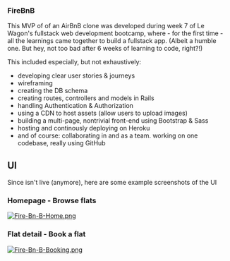 ### FireBnB
This MVP of of an AirBnB clone was developed during week 7 of Le Wagon's fullstack web development bootcamp, where - for the first time - all the learnings came together to build a fullstack app. (Albeit a humble one. But hey, not too bad after 6 weeks of learning to code, right?!)

This included especially, but not exhaustively:
- developing clear user stories & journeys
- wireframing
- creating the DB schema
- creating routes, controllers and models in Rails
- handling Authentication & Authorization
- using a CDN to host assets (allow users to upload images)
- building a multi-page, nontrivial front-end using Bootstrap & Sass
- hosting and continously deploying on Heroku
- and of course: collaborating in and as a team. working on one codebase, really using GitHub


## UI 
Since isn't live (anymore), here are some example screenshots of the UI
### Homepage - Browse flats
[![Fire-Bn-B-Home.png](https://i.postimg.cc/gc8b2cNJ/Fire-Bn-B-Home.png)](https://postimg.cc/9zmnx235)
### Flat detail - Book a flat
[![Fire-Bn-B-Booking.png](https://i.postimg.cc/90G681rT/Fire-Bn-B-Booking.png)](https://postimg.cc/H8kvjw0s)
